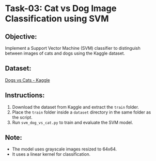 # Task-03: Cat vs Dog Image Classification using SVM

## Objective:
Implement a Support Vector Machine (SVM) classifier to distinguish between images of cats and dogs using the Kaggle dataset.

## Dataset:
[Dogs vs Cats - Kaggle](https://www.kaggle.com/c/dogs-vs-cats/data)

## Instructions:
1. Download the dataset from Kaggle and extract the `train` folder.
2. Place the `train` folder inside a `dataset` directory in the same folder as the script.
3. Run `svm_dog_vs_cat.py` to train and evaluate the SVM model.

## Note:
- The model uses grayscale images resized to 64x64.
- It uses a linear kernel for classification.
